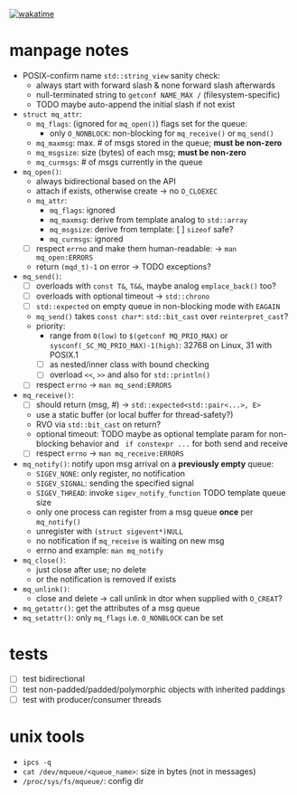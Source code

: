 [![wakatime](https://wakatime.com/badge/user/77eda5cb-f41d-45da-a208-715b0faa4269/project/2fdc66e6-17db-4272-a608-d1ae0e7bdf1e.svg)](https://wakatime.com/badge/user/77eda5cb-f41d-45da-a208-715b0faa4269/project/2fdc66e6-17db-4272-a608-d1ae0e7bdf1e)

# manpage notes

- POSIX-confirm name `std::string_view` sanity check:
	- always start with forward slash & none forward slash afterwards
	- null-terminated string to `getconf NAME_MAX /` (filesystem-specific)
	- TODO maybe auto-append the initial slash if not exist
- `struct mq_attr`:
	- `mq_flags`: (ignored for `mq_open()`) flags set for the queue:
		- only `O_NONBLOCK`: non-blocking for `mq_receive()` or `mq_send()`
	- `mq_maxmsg`: max. # of msgs stored in the queue; **must be non-zero**
	- `mq_msgsize`: size (bytes) of each msg; **must be non-zero**
	-  `mq_curmsgs`: # of msgs currently in the queue
- `mq_open()`:
	- always bidirectional based on the API
	- attach if exists, otherwise create -> no `O_CLOEXEC`
	- `mq_attr`:
		- `mq_flags`: ignored
		- `mq_maxmsg`: derive from template analog to `std::array`
		- `mq_msgsize`: derive from template: [ ] `sizeof` safe?
		- `mq_curmsgs`: ignored
	- [ ] respect `errno` and make them human-readable: -> `man mq_open:ERRORS`
	- return `(mqd_t)-1` on error -> TODO exceptions?
- `mq_send()`:
	- [ ] overloads with `const T&`, `T&&`, maybe analog `emplace_back()` too?
	- [ ] overloads with optional timeout -> `std::chrono`
	- [ ] `std::expected` on empty queue in non-blocking mode with `EAGAIN`
	- `mq_send()` takes `const char*`: `std::bit_cast` over `reinterpret_cast`?
	- priority:
		- range from `0(low)` to `$(getconf MQ_PRIO_MAX)` or
		  `sysconf(_SC_MQ_PRIO_MAX)-1(high)`: 32768 on Linux, 31 with POSIX.1
		- [ ] as nested/inner class with bound checking
		- [ ] overload `<<`, `>>` and also for `std::println()`
	- [ ] respect `errno` -> `man mq_send:ERRORS`
- `mq_receive()`:
	- [ ] should return (msg, #) -> `std::expected<std::pair<...>, E>`
	- use a static buffer (or local buffer for thread-safety?)
	- RVO via `std::bit_cast` on return?
	- optional timeout: TODO maybe as optional template param for non-blocking
	  behavior and ` if constexpr ...` for both send and receive
	- [ ] respect `errno` -> `man mq_receive:ERRORS`
- `mq_notify()`: notify upon msg arrival on a **previously empty** queue:
	- `SIGEV_NONE`: only register, no notification
	- `SIGEV_SIGNAL`: sending the specified signal
	- `SIGEV_THREAD`: invoke `sigev_notify_function` TODO template queue size
	- only one process can register from a msg queue **once** per `mq_notify()`
	- unregister with `(struct sigevent*)NULL`
	- no notification if `mq_receive` is waiting on new msg
	- errno and example: `man mq_notify`
- `mq_close()`:
	- just close after use; no delete
	- or the notification is removed if exists
- `mq_unlink()`:
	- close and delete -> call unlink in dtor when supplied with `O_CREAT`?
- `mq_getattr()`: get the attributes of a msg queue
- `mq_setattr()`: only `mq_flags` i.e. `O_NONBLOCK` can be set

# tests

- [ ] test bidirectional
- [ ] test non-padded/padded/polymorphic objects with inherited paddings
- [ ] test with producer/consumer threads

# unix tools

- `ipcs -q`
- `cat /dev/mqueue/<queue_name>`: size in bytes (not in messages)
- `/proc/sys/fs/mqueue/`: config dir
